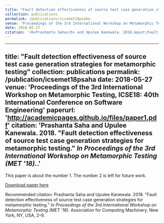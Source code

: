 ```yaml
---
title: "Fault detection effectiveness of source test case generation strategies for metamorphic testing"
collection: publications
permalink: /publications/icsemet18psaha
venue: 'Proceedings of the 3rd International Workshop on Metamorphic Testing, ICSE18: 40th International Conference on Software Engineering'
date: 2018-05-27
citation: '<b>Prashanta Saha</b> and Upulee Kanewala. 2018.&quot;Fault detection effectiveness of source test case generation strategies for metamorphic testing.&quot; <i>In Proceedings of the 3rd International Workshop on Metamorphic Testing MET '18.</i>.'
---
```


---
title: "Fault detection effectiveness of source test case generation strategies for metamorphic testing"
collection: publications
permalink: /publication/icsemet18psaha
date: 2018-05-27
venue: 'Proceedings of the 3rd International Workshop on Metamorphic Testing, ICSE18: 40th International Conference on Software Engineering'
paperurl: 'http://academicpages.github.io/files/paper1.pdf'
citation: '<b>Prashanta Saha</b> and Upulee Kanewala. 2018. &quot;Fault detection effectiveness of source test case generation strategies for metamorphic testing.&quot;  <i>In Proceedings of the 3rd International Workshop on Metamorphic Testing (MET '18).</i>.'
---
This paper is about the number 1. The number 2 is left for future work.

[Download paper here](http://academicpages.github.io/files/paper1.pdf)

Recommended citation: Prashanta Saha and Upulee Kanewala. 2018. "Fault detection effectiveness of source test case generation strategies for metamorphic testing."  <i>In Proceedings of the 3rd International Workshop on Metamorphic Testing (MET '18).</i> Association for Computing Machinery, New York, NY, USA, 2–9.
